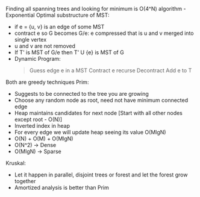 Finding all spanning trees and looking for minimum is O(4^N) algorithm - Exponential
Optimal substructure of MST:
 - if e = {u, v} is an edge of some MST
 - contract e so G becomes G/e: e compressed that is u and v merged into single vertex
 - u and v are not removed
 - If T' is MST of G/e then T' U {e} is MST of G
 - Dynamic Program:
   > Guess edge e in a  MST
   > Contract e
   > recurse
   > Decontract
   > Add e to T

Both are greedy techniques
Prim:
- Suggests to be connected to the tree you are growing
- Choose any random node as root, need not have minimum connected edge
- Heap maintains candidates for next node [Start with all other nodes except root - O(N)]
- Inverted index in heap
- For every edge we will update heap seeing its value O(MlgN)
- O(N) + O(M) + O(MlgN)
- O(N^2) -> Dense
- O(MlgN) -> Sparse

Kruskal:
- Let it happen in parallel, disjoint trees or forest and let the forest grow together
- Amortized analysis is better than Prim
